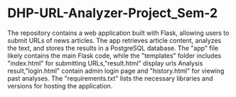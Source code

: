 # DHP-URL-Analyzer-Project_Sem-2
The repository contains a web application built with Flask, allowing users to submit URLs of news articles. The app retrieves article content, analyzes the text, and stores the results in a PostgreSQL database. The "app" file likely contains the main Flask code, while the "templates" folder includes "index.html" for submitting URLs,"result.html" display urls Analysis result,"login.html" contain admin login page and  "history.html" for viewing past analyses. The "requirements.txt" lists the necessary libraries and versions for hosting the application.
